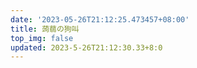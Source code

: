 ```yaml
---
date: '2023-05-26T21:12:25.473457+08:00'
title: 蒟蒻の狗叫
top_img: false
updated: 2023-5-26T21:12:30.33+8:0
---
```

<script src="https://cdn.jsdelivr.net/npm/qexo-static@1.6.0/hexo/talks.js"></script>

<link rel="stylesheet" href="https://cdn.jsdelivr.net/npm/qexo-static@1.6.0/hexo/talks.css"> 
<div id="qexot"></div> <script>showQexoTalks("qexot", "https://edit.felixesintot.top", 8)</script>

